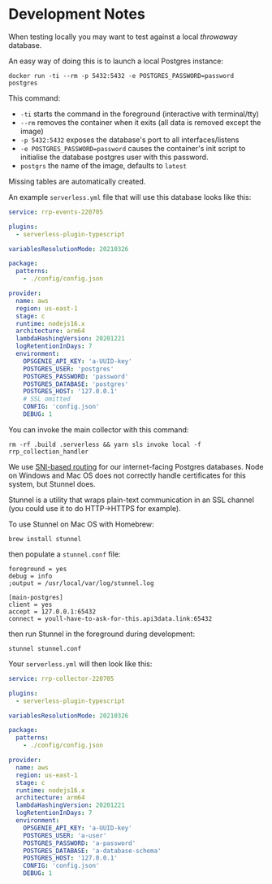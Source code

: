 # Development Notes

When testing locally you may want to test against a local _throwaway_ database.

An easy way of doing this is to launch a local Postgres instance:

```shell
docker run -ti --rm -p 5432:5432 -e POSTGRES_PASSWORD=password postgres
```

This command:

- `-ti` starts the command in the foreground (interactive with terminal/tty)
- `--rm` removes the container when it exits (all data is removed except the image)
- `-p 5432:5432` exposes the database's port to all interfaces/listens
- `-e POSTGRES_PASSWORD=password` causes the container's init script to initialise the database postgres user with this
  password.
- `postgrs` the name of the image, defaults to `latest`

Missing tables are automatically created.

An example `serverless.yml` file that will use this database looks like this:

```yaml
service: rrp-events-220705

plugins:
  - serverless-plugin-typescript

variablesResolutionMode: 20210326

package:
  patterns:
    - ./config/config.json

provider:
  name: aws
  region: us-east-1
  stage: c
  runtime: nodejs16.x
  architecture: arm64
  lambdaHashingVersion: 20201221
  logRetentionInDays: 7
  environment:
    OPSGENIE_API_KEY: 'a-UUID-key'
    POSTGRES_USER: 'postgres'
    POSTGRES_PASSWORD: 'password'
    POSTGRES_DATABASE: 'postgres'
    POSTGRES_HOST: '127.0.0.1'
    # SSL omitted
    CONFIG: 'config.json'
    DEBUG: 1
```

You can invoke the main collector with this command:

```shell
rm -rf .build .serverless && yarn sls invoke local -f rrp_collection_handler
```

We use [SNI-based routing]() for our internet-facing Postgres databases. Node on Windows and Mac OS does not correctly
handle certificates for this system, but Stunnel does.

Stunnel is a utility that wraps plain-text communication in an SSL channel (you could use it to do HTTP->HTTPS for
example).

To use Stunnel on Mac OS with Homebrew:

```shell
brew install stunnel
```

then populate a `stunnel.conf` file:

```shell
foreground = yes
debug = info
;output = /usr/local/var/log/stunnel.log

[main-postgres]
client = yes
accept = 127.0.0.1:65432
connect = youll-have-to-ask-for-this.api3data.link:65432
```

then run Stunnel in the foreground during development:

```shell
stunnel stunnel.conf
```

Your `serverless.yml` will then look like this:

```yaml
service: rrp-collector-220705

plugins:
  - serverless-plugin-typescript

variablesResolutionMode: 20210326

package:
  patterns:
    - ./config/config.json

provider:
  name: aws
  region: us-east-1
  stage: c
  runtime: nodejs16.x
  architecture: arm64
  lambdaHashingVersion: 20201221
  logRetentionInDays: 7
  environment:
    OPSGENIE_API_KEY: 'a-UUID-key'
    POSTGRES_USER: 'a-user'
    POSTGRES_PASSWORD: 'a-password'
    POSTGRES_DATABASE: 'a-database-schema'
    POSTGRES_HOST: '127.0.0.1'
    CONFIG: 'config.json'
    DEBUG: 1
```
